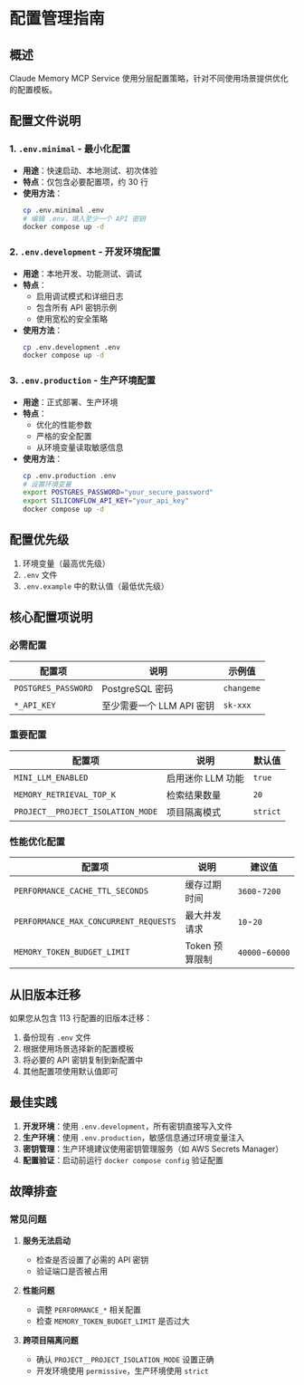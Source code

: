 # 配置管理指南

## 概述

Claude Memory MCP Service 使用分层配置策略，针对不同使用场景提供优化的配置模板。

## 配置文件说明

### 1. `.env.minimal` - 最小化配置
- **用途**：快速启动、本地测试、初次体验
- **特点**：仅包含必要配置项，约 30 行
- **使用方法**：
  ```bash
  cp .env.minimal .env
  # 编辑 .env，填入至少一个 API 密钥
  docker compose up -d
  ```

### 2. `.env.development` - 开发环境配置
- **用途**：本地开发、功能测试、调试
- **特点**：
  - 启用调试模式和详细日志
  - 包含所有 API 密钥示例
  - 使用宽松的安全策略
- **使用方法**：
  ```bash
  cp .env.development .env
  docker compose up -d
  ```

### 3. `.env.production` - 生产环境配置
- **用途**：正式部署、生产环境
- **特点**：
  - 优化的性能参数
  - 严格的安全配置
  - 从环境变量读取敏感信息
- **使用方法**：
  ```bash
  cp .env.production .env
  # 设置环境变量
  export POSTGRES_PASSWORD="your_secure_password"
  export SILICONFLOW_API_KEY="your_api_key"
  docker compose up -d
  ```

## 配置优先级

1. 环境变量（最高优先级）
2. `.env` 文件
3. `.env.example` 中的默认值（最低优先级）

## 核心配置项说明

### 必需配置

| 配置项 | 说明 | 示例值 |
|--------|------|--------|
| `POSTGRES_PASSWORD` | PostgreSQL 密码 | `changeme` |
| `*_API_KEY` | 至少需要一个 LLM API 密钥 | `sk-xxx` |

### 重要配置

| 配置项 | 说明 | 默认值 |
|--------|------|--------|
| `MINI_LLM_ENABLED` | 启用迷你 LLM 功能 | `true` |
| `MEMORY_RETRIEVAL_TOP_K` | 检索结果数量 | `20` |
| `PROJECT__PROJECT_ISOLATION_MODE` | 项目隔离模式 | `strict` |

### 性能优化配置

| 配置项 | 说明 | 建议值 |
|--------|------|--------|
| `PERFORMANCE_CACHE_TTL_SECONDS` | 缓存过期时间 | `3600`-`7200` |
| `PERFORMANCE_MAX_CONCURRENT_REQUESTS` | 最大并发请求 | `10`-`20` |
| `MEMORY_TOKEN_BUDGET_LIMIT` | Token 预算限制 | `40000`-`60000` |

## 从旧版本迁移

如果您从包含 113 行配置的旧版本迁移：

1. 备份现有 `.env` 文件
2. 根据使用场景选择新的配置模板
3. 将必要的 API 密钥复制到新配置中
4. 其他配置项使用默认值即可

## 最佳实践

1. **开发环境**：使用 `.env.development`，所有密钥直接写入文件
2. **生产环境**：使用 `.env.production`，敏感信息通过环境变量注入
3. **密钥管理**：生产环境建议使用密钥管理服务（如 AWS Secrets Manager）
4. **配置验证**：启动前运行 `docker compose config` 验证配置

## 故障排查

### 常见问题

1. **服务无法启动**
   - 检查是否设置了必需的 API 密钥
   - 验证端口是否被占用

2. **性能问题**
   - 调整 `PERFORMANCE_*` 相关配置
   - 检查 `MEMORY_TOKEN_BUDGET_LIMIT` 是否过大

3. **跨项目隔离问题**
   - 确认 `PROJECT__PROJECT_ISOLATION_MODE` 设置正确
   - 开发环境使用 `permissive`，生产环境使用 `strict`